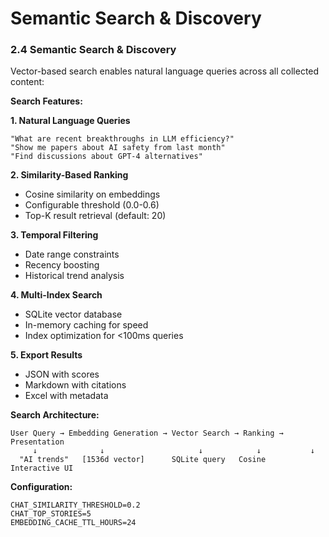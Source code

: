 # Semantic Search & Discovery

### 2.4 Semantic Search & Discovery

Vector-based search enables natural language queries across all collected content:

**Search Features:**

**1. Natural Language Queries**
```
"What are recent breakthroughs in LLM efficiency?"
"Show me papers about AI safety from last month"
"Find discussions about GPT-4 alternatives"
```

**2. Similarity-Based Ranking**
- Cosine similarity on embeddings
- Configurable threshold (0.0-0.6)
- Top-K result retrieval (default: 20)

**3. Temporal Filtering**
- Date range constraints
- Recency boosting
- Historical trend analysis

**4. Multi-Index Search**
- SQLite vector database
- In-memory caching for speed
- Index optimization for <100ms queries

**5. Export Results**
- JSON with scores
- Markdown with citations
- Excel with metadata

**Search Architecture:**
```
User Query → Embedding Generation → Vector Search → Ranking → Presentation
     ↓              ↓                     ↓            ↓           ↓
  "AI trends"   [1536d vector]      SQLite query   Cosine   Interactive UI
```

**Configuration:**
```env
CHAT_SIMILARITY_THRESHOLD=0.2
CHAT_TOP_STORIES=5
EMBEDDING_CACHE_TTL_HOURS=24
```

